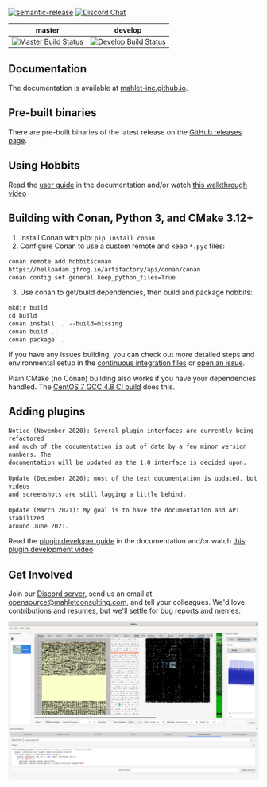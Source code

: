 
[![semantic-release](https://img.shields.io/badge/%20%20%F0%9F%93%A6%F0%9F%9A%80-semantic--release-e10079.svg)](https://github.com/semantic-release/semantic-release)
[![Discord Chat](https://discordapp.com/api/guilds/672761400220844042/widget.png?style=shield)](https://discord.gg/wRQJpZZ)  

| master | develop |
| ------ | ------- |
|[![Master Build Status](https://dev.azure.com/mahlet-inc/hobbits/_apis/build/status/Mahlet-Inc.hobbits?branchName=master)](https://dev.azure.com/mahlet-inc/hobbits/_build/latest?definitionId=1&branchName=master)|[![Develop Build Status](https://dev.azure.com/mahlet-inc/hobbits/_apis/build/status/Mahlet-Inc.hobbits?branchName=develop)](https://dev.azure.com/mahlet-inc/hobbits/_build/latest?definitionId=1&branchName=develop)|

## Documentation
The documentation is available at
[mahlet-inc.github.io](https://mahlet-inc.github.io).

## Pre-built binaries
There are pre-built binaries of the latest release on the
[GitHub releases page](https://github.com/Mahlet-Inc/hobbits/releases).

## Using Hobbits
Read the [user guide](https://mahlet-inc.github.io/user-guide/) in the
documentation and/or watch
[this walkthrough video](https://youtu.be/6ygkhze36qM)

## Building with Conan, Python 3, and CMake 3.12+
1. Install Conan with pip: `pip install conan`
2. Configure Conan to use a custom remote and keep `*.pyc` files:
```
conan remote add hobbitsconan https://helloadam.jfrog.io/artifactory/api/conan/conan
conan config set general.keep_python_files=True
```
3. Use conan to get/build dependencies, then build and package hobbits:
```
mkdir build
cd build
conan install .. --build=missing
conan build ..
conan package ..
```

If you have any issues building, you can check out more detailed steps and
environmental setup in the [continuous integration files](ci) or
[open an issue](https://github.com/Mahlet-Inc/hobbits/issues/new).

Plain CMake (no Conan) building also works if you have your dependencies
handled. The [CentOS 7 GCC 4.8 CI build](ci/linux-cmake.yml) does this.

## Adding plugins
```
Notice (November 2020): Several plugin interfaces are currently being refactored
and much of the documentation is out of date by a few minor version numbers. The
documentation will be updated as the 1.0 interface is decided upon.

Update (December 2020): most of the text documentation is updated, but videos
and screenshots are still lagging a little behind.

Update (March 2021): My goal is to have the documentation and API stabilized
around June 2021.
```
Read the
[plugin developer guide](https://mahlet-inc.github.io/plugin-developer-guide/)
in the documentation and/or watch
[this plugin development video](https://youtu.be/Dg3vknwLO74)


## Get Involved
Join our [Discord server](https://discord.gg/wRQJpZZ), send us an
email at opensource@mahletconsulting.com, and tell your colleagues. We'd love
contributions and resumes, but we'll settle for bug reports and memes.


![Screenshot of the Hobbits GUI](docs/hobbits_screenshot.png)
